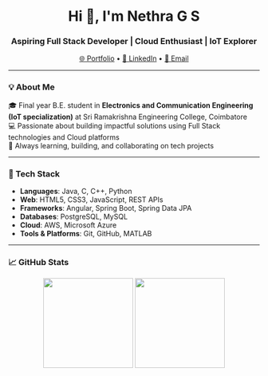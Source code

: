 <h1 align="center">Hi 👋, I'm Nethra G S</h1>
<h3 align="center">Aspiring Full Stack Developer | Cloud Enthusiast | IoT Explorer</h3>

<p align="center">
  <a href="https://nethra-pf.netlify.app/" target="_blank">🌐 Portfolio</a> •
  <a href="https://www.linkedin.com/in/nethra-g-s-49aaa024b/" target="_blank">💼 LinkedIn</a> •
  <a href="mailto:nethra120304@gmail.com">📧 Email</a>
</p>

---

### 💡 About Me

🎓 Final year B.E. student in **Electronics and Communication Engineering (IoT specialization)** at Sri Ramakrishna Engineering College, Coimbatore  
💻 Passionate about building impactful solutions using Full Stack technologies and Cloud platforms  
🚀 Always learning, building, and collaborating on tech projects

---

### 🚀 Tech Stack

- **Languages**: Java, C, C++, Python
- **Web**: HTML5, CSS3, JavaScript, REST APIs
- **Frameworks**: Angular, Spring Boot, Spring Data JPA
- **Databases**: PostgreSQL, MySQL
- **Cloud**: AWS, Microsoft Azure
- **Tools & Platforms**: Git, GitHub, MATLAB

---

### 📈 GitHub Stats

<p align="center">
  <img src="https://github-readme-stats.vercel.app/api?username=NethraGS&show_icons=true&theme=radical" height="180" />
  <img src="https://streak-stats.demolab.com?user=NethraGS&theme=radical" height="180" />
</p>

